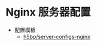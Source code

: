 # Nginx 服务器配置

* 配置模板
    * [h5bp/server-configs-nginx](https://github.com/h5bp/server-configs-nginx)
